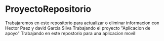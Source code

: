 # ProyectoRepositorio
Trabajaremos en este repositorio para actualizar o eliminar informacion
con Hector Paez y david Garcia Silva
Trabajando el proyecto "Aplicacion de apoyo"
Trabajando en este repostorio para una aplicacion movil
